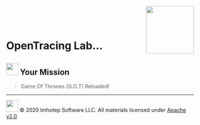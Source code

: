 <img src="../assets/gophernand.png" align="right" width="128" height="auto"/>

<br/>
<br/>
<br/>

# OpenTracing Lab...

## <img src="../assets/lab.png" width="auto" height="32"/> Your Mission

> Game Of Thrones (G.O.T) Reloaded!

---
<img src="../assets/imhotep_logo.png" width="32" height="auto"/> © 2020 Imhotep Software LLC.
All materials licensed under [Apache v2.0](http://www.apache.org/licenses/LICENSE-2.0)
